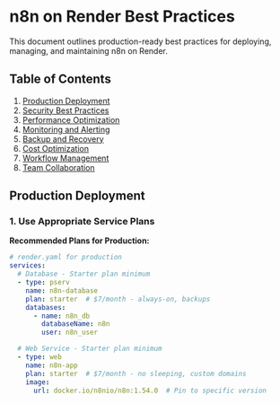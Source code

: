 # n8n on Render Best Practices

This document outlines production-ready best practices for deploying, managing, and maintaining n8n on Render.

## Table of Contents

1. [Production Deployment](#production-deployment)
2. [Security Best Practices](#security-best-practices)
3. [Performance Optimization](#performance-optimization)
4. [Monitoring and Alerting](#monitoring-and-alerting)
5. [Backup and Recovery](#backup-and-recovery)
6. [Cost Optimization](#cost-optimization)
7. [Workflow Management](#workflow-management)
8. [Team Collaboration](#team-collaboration)

## Production Deployment

### 1. Use Appropriate Service Plans

**Recommended Plans for Production:**

```yaml
# render.yaml for production
services:
  # Database - Starter plan minimum
  - type: pserv
    name: n8n-database
    plan: starter  # $7/month - always-on, backups
    databases:
      - name: n8n_db
        databaseName: n8n
        user: n8n_user

  # Web Service - Starter plan minimum  
  - type: web
    name: n8n-app
    plan: starter  # $7/month - no sleeping, custom domains
    image:
      url: docker.io/n8nio/n8n:1.54.0  # Pin to specific version
